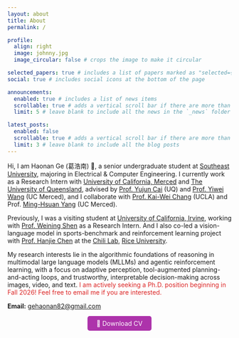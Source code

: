 ```yaml
---
layout: about
title: About
permalink: /

profile:
  align: right
  image: johnny.jpg
  image_circular: false # crops the image to make it circular

selected_papers: true # includes a list of papers marked as "selected={true}"
social: true # includes social icons at the bottom of the page

announcements:
  enabled: true # includes a list of news items
  scrollable: true # adds a vertical scroll bar if there are more than 3 news items
  limit: 5 # leave blank to include all the news in the `_news` folder

latest_posts:
  enabled: false
  scrollable: true # adds a vertical scroll bar if there are more than 3 new posts items
  limit: 3 # leave blank to include all the blog posts
---
```

Hi, I am Haonan Ge (葛浩南) 👋, a senior undergraduate student at [Southeast University](https://www.seu.edu.cn/english/), majoring in Electrical & Computer Engineering. I currently work as a Research Intern with [University of California, Merced](https://www.ucmerced.edu/) and [The University of Queensland](https://www.uq.edu.au/), advised by [Prof. Yujun Cai](https://vanoracai.github.io/) (UQ) and [Prof. Yiwei Wang](https://wangywust.github.io/) (UC Merced), and I collaborate with [Prof. Kai-Wei Chang](https://web.cs.ucla.edu/~kwchang/) (UCLA) and Prof. [Ming-Hsuan Yang](https://faculty.ucmerced.edu/mhyang/) (UC Merced). 

Previously, I was a visiting student at [University of California, Irvine](https://uci.edu/), working with [Prof. Weining Shen](https://faculty.sites.uci.edu/weinings/) as a Research Intern. And I also co-led a vision-language model in sports-benchmark and reinforcement learning project with [Prof. Hanjie Chen](https://hanjiechen.github.io/index.html) at the [Chili Lab](https://hanjiechen.github.io/group.html), [Rice University](https://www.rice.edu/).

My research interests lie in the algorithmic foundations of reasoning in multimodal large language models (MLLMs) and agentic reinforcement learning, with a focus on adaptive perception, tool-augmented planning-and-acting loops, and trustworthy, interpretable decision-making across images, video, and text. <span style="color:#dc2626">I am actively seeking a Ph.D. position beginning in Fall 2026! Feel free to email me if you are interested.</span>

**Email:** [gehaonan82@gmail.com](gehaonan82@gmail.com)
<div class="cv-download" style="text-align: center; margin-top: 0.5rem;">
  <a href="/assets/pdf/CV.pdf" class="btn btn-primary btn-lg" style="background-color: #AD33AB; color: white; padding: 8px 20px; text-decoration: none; border-radius: 5px; display: inline-block;">
    📄 Download CV
  </a>
</div>
